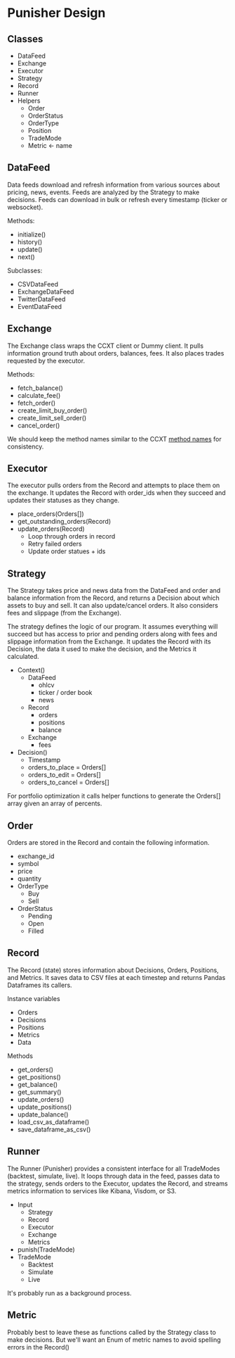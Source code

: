 # Punisher Design

## Classes

* DataFeed
* Exchange
* Executor
* Strategy
* Record
* Runner
* Helpers
    * Order
    * OrderStatus
    * OrderType
    * Position
    * TradeMode
    * Metric <- name

## DataFeed

Data feeds download and refresh information from various sources about pricing, news, events. Feeds are analyzed by the Strategy to make decisions. Feeds can download in bulk or refresh every timestamp (ticker or websocket).

Methods:
* initialize()
* history()
* update()
* next()

Subclasses:
* CSVDataFeed
* ExchangeDataFeed
* TwitterDataFeed
* EventDataFeed

## Exchange

The Exchange class wraps the CCXT client or Dummy client. It pulls information ground truth about orders, balances, fees. It also places trades requested by the executor.

Methods:
* fetch_balance()
* calculate_fee()
* fetch_order()
* create_limit_buy_order()
* create_limit_sell_order()
* cancel_order()

We should keep the method names similar to the CCXT [method names](https://github.com/ccxt/ccxt/blob/master/python/ccxt/base/exchange.py) for consistency.

## Executor

The executor pulls orders from the Record and attempts to place them on the exchange. It updates the Record with order_ids when they succeed and updates their statuses as they change.

* place_orders(Orders[])
* get_outstanding_orders(Record)
* update_orders(Record)
    * Loop through orders in record
    * Retry failed orders
    * Update order statues + ids

## Strategy

The Strategy takes price and news data from the DataFeed and order and balance information from the Record, and returns a Decision about which assets to buy and sell. It can also update/cancel orders. It also considers fees and slippage (from the Exchange).

The strategy defines the logic of our program. It assumes everything will succeed but has access to prior and pending orders along with fees and slippage information from the Exchange. It updates the Record with its Decision, the data it used to make the decision, and the Metrics it calculated.

* Context()
    * DataFeed
        * ohlcv
        * ticker / order book
        * news
    * Record
        * orders
        * positions
        * balance
    * Exchange
        * fees
* Decision()
    * Timestamp
    * orders_to_place = Orders[]
    * orders_to_edit = Orders[]
    * orders_to_cancel = Orders[]

For portfolio optimization it calls helper functions to generate the Orders[] array given an array of percents.

## Order

Orders are stored in the Record and contain the following information. 

* exchange_id
* symbol
* price
* quantity
* OrderType
    * Buy
    * Sell
* OrderStatus
    * Pending
    * Open
    * Filled

## Record

The Record (state) stores information about Decisions, Orders, Positions, and Metrics. It saves data to CSV files at each timestep and returns Pandas Dataframes its callers.

Instance variables
* Orders
* Decisions
* Positions
* Metrics
* Data

Methods
* get_orders()
* get_positions()
* get_balance()
* get_summary()
* update_orders()
* update_positions()
* update_balance()
* load_csv_as_dataframe()
* save_dataframe_as_csv()

## Runner

The Runner (Punisher) provides a consistent interface for all TradeModes (backtest, simulate, live). It loops through data in the feed, passes data to the strategy, sends orders to the Executor, updates the Record, and streams metrics information to services like Kibana, Visdom, or S3.

* Input
    * Strategy
    * Record
    * Executor
    * Exchange
    * Metrics
* punish(TradeMode)
* TradeMode
    * Backtest
    * Simulate
    * Live

It's probably run as a background process.

## Metric

Probably best to leave these as functions called by the Strategy class to make decisions. But we'll want an Enum of metric names to avoid spelling errors in the Record()